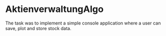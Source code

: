 # AktienverwaltungAlgo
The task was to implement a simple console application where a user can save, plot and store stock data. 
